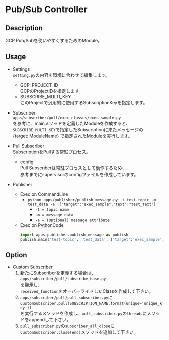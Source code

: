 # Pub/Sub Controller

## Description
GCP Pub/Subを使いやすくするためのModule。

## Usage
- Settings<br>
`setting.py`の内容を環境に合わせて編集します。<br>
    - GCP_PROJECT_ID<br>
    GCPのProjectIDを指定します。
    - SUBSCRIBE_MULTI_KEY<br>
    このProjectで汎用的に使用するSubscriptionKeyを指定します。

- Subscriber<br>
`apps/subscriber/pull/exec_classes/exec_sample.py`<br>
を参考に、mainメソッドを定義したModuleを作成すると、<br>
`SUBSCRIBE_MULTI_KEY`で指定したSubscriptionに来たメッセージの<br>
{target: ModuleName} で指定されたModuleを実行します。

- Pull Subscriber<br>
SubscriptionをPullする常駐プロセス。
    - config<br>
    Pull Subscriberは常駐プロセスとして動作するため、<br>
    参考までにsupervisorのconfigファイルを作成しています。
    
- Publisher<br>
    - Exec on CommandLine
        - `python apps/publisher/publish_message.py -t test-topic -m test_data -a '{"target":"exec_sample","text":"test_text"}'`<br>
            - `-t = topic name`
            - `-m = message data`
            - `-a = (Optional) message attribute`
    - Exec on PythonCode
        ```python
        import apps.publisher.publish_message as publish
        publish.main('test-topic', 'test_data', {'target':'exec_sample','text':'test_text'})
        ```

## Option
- Custom Subscriber
    1. 新たにSubscriberを定義する場合は、
    `apps/subscriber/pull/subscribe_base.py`<br>
    を継承し、<br>
    `received_function`をオーバーライドしたClassを作成して下さい。
    2. `apps/subscriber/pull/pull_subscriber.py`に<br>
    ```CustomSubscriber.pull(SUBSCRIPTION_NAME.format(unique='unique_key'))```<br>
    を実行するメソッドを作成し、`pull_subscriber.py`の`threads`にメソッドをappendして下さい。
    3. `pull_subscriber.py`の```subscriber_all_close```に<br>
    ```CustomSubscriber.close(end)```メソッドを追加して下さい。